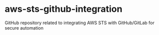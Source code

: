 # aws-sts-github-integration
GitHub repository related to integrating AWS STS with GitHub/GitLab for secure automation
